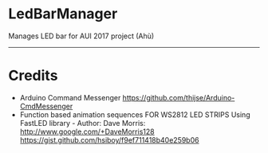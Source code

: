 # LedBarManager
Manages LED bar for AUI 2017 project (Ahù)

---
# Credits
* Arduino Command Messenger https://github.com/thijse/Arduino-CmdMessenger
* Function based animation sequences FOR WS2812 LED STRIPS Using FastLED library - Author: Dave Morris: http://www.google.com/+DaveMorris128 https://gist.github.com/hsiboy/f9ef711418b40e259b06
